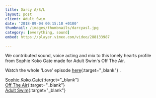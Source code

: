 ```yaml
---
title: Darcy A/S/L
layout: post
client: Adult Swim
date: '2018-09-04 00:15:10 +0100'
thumbnail: /images/thumbnails/darcyasl.jpg
category: [everything, sound]
embed: https://player.vimeo.com/video/288133987

---
```


We contributed sound, voice acting and mix to this lonely hearts profile from Sophie Koko Gate made for Adult Swim's Off The Air.

Watch the whole 'Love' episode [here](https://www.youtube.com/watch?v=ZKCXGo4AuKg){:target="_blank"}  .

[Sophie Koko Gate](http://sophiekokogate.com/){:target="_blank"}   
[Off The Air](http://www.adultswim.com/videos/off-the-air){:target="_blank"}  
[Adult Swim](http://adultswim.com/){:target="_blank"}  
